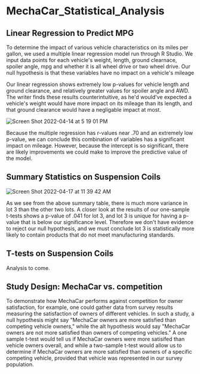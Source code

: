 # MechaCar_Statistical_Analysis

## Linear Regression to Predict MPG
To determine the impact of various vehicle characteristics on its miles per gallon, we used a multiple linear regression model run through R Studio. We input data points for each vehicle's weight, length, ground clearnace, spoiler angle, mpg and whether it is all wheel drive or two wheel drive. Our null hypothesis is that these variables have no impact on a vehicle's mileage

Our linear regression shows extremely low p-values for vehicle length and ground clearance, and relatively greater values for spoiler angle and AWD. The writer finds these results counterintuitive, as he'd would've expected  a vehicle's weight would have more impact on its mileage than its length, and that ground clearance would have a negligable impact at most. 

![Screen Shot 2022-04-14 at 5 19 01 PM](https://user-images.githubusercontent.com/4724180/163486172-72d5e525-f3e9-4a93-9cf2-9cb18212c14a.png)

Because the multiple regression has r-values near .70 and an extremely low p-value, we can conclude this combination of variables has a significant impact on mileage. However, because the intercept is so significant, there are likely improvements we could make to improve the predictive value of the model.

## Summary Statistics on Suspension Coils
![Screen Shot 2022-04-17 at 11 39 42 AM](https://user-images.githubusercontent.com/4724180/163724030-5b8074ae-a224-455b-ae02-6817ab5072d8.png)

As we see from the above summary table, there is much more variance in lot 3 than the other two lots. A closer look at the results of our one-sample t-tests shows a p-value of .041 for lot 3, and lot 3 is unique for having a p-value that is below our significance level. Therefore we don't have evidence to reject our null hypothesis, and we must conclude lot 3 is statistically more likely to contain products that do not meet manufacturing standards.

## T-tests on Suspension Coils
Analysis to come.

## Study Design: MechaCar vs. competition
To demonstrate how MechaCar performs against competition for owner satisfaction, for example, one could gather data from survey results measuring the satisfaction of owners of different vehicles. In such a study, a null hypothesis might say "MechaCar owners are more satisfied than competing vehicle owners," while the alt hypothesis would say "MechaCar owners are not more satisfied than owners of competing vehicles." A one sample t-test would tell us if MechaCar owners were more satisifed than vehicle owners overall, and while a two-sample t-test would allow us to determine if MechaCar owners are more satisfied than owners of a specific competing vehicle, provided that vehicle was represented in our survey population.
